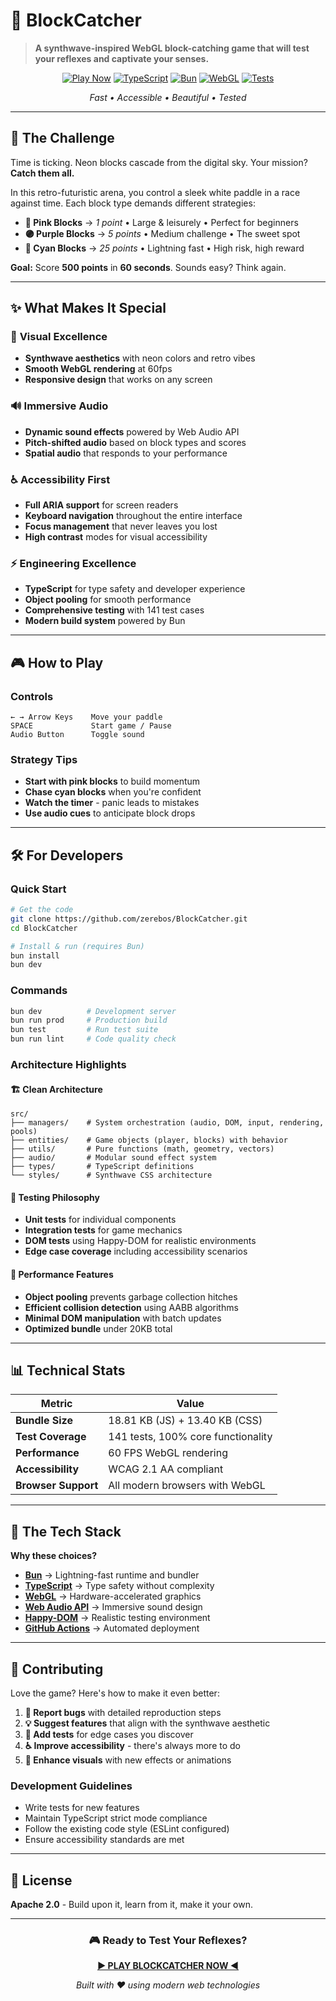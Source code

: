 # 🌟 BlockCatcher

> **A synthwave-inspired WebGL block-catching game that will test your reflexes and captivate your senses.**

<div align="center">

[![Play Now](https://img.shields.io/badge/🎮_Play_Now-Live_Demo-ff1493?style=for-the-badge)](http://zerebos.github.io/BlockCatcher/)
[![TypeScript](https://img.shields.io/badge/TypeScript-007ACC?style=for-the-badge&logo=typescript&logoColor=white)](https://www.typescriptlang.org/)
[![Bun](https://img.shields.io/badge/Bun-000000?style=for-the-badge&logo=bun&logoColor=white)](https://bun.sh)
[![WebGL](https://img.shields.io/badge/WebGL-990000?style=for-the-badge&logo=webgl&logoColor=white)](https://www.khronos.org/webgl/)
[![Tests](https://img.shields.io/badge/Tests-141_Passing-00ff00?style=for-the-badge)](./tests/)

*Fast • Accessible • Beautiful • Tested*

</div>

---

## 🎯 **The Challenge**

Time is ticking. Neon blocks cascade from the digital sky. Your mission? **Catch them all.**

In this retro-futuristic arena, you control a sleek white paddle in a race against time. Each block type demands different strategies:

- **🌸 Pink Blocks** → *1 point* • Large & leisurely • Perfect for beginners
- **🟣 Purple Blocks** → *5 points* • Medium challenge • The sweet spot
- **🔷 Cyan Blocks** → *25 points* • Lightning fast • High risk, high reward

**Goal:** Score **500 points** in **60 seconds**. Sounds easy? Think again.

---

## ✨ **What Makes It Special**

### 🎨 **Visual Excellence**
- **Synthwave aesthetics** with neon colors and retro vibes
- **Smooth WebGL rendering** at 60fps
- **Responsive design** that works on any screen

### 🔊 **Immersive Audio**
- **Dynamic sound effects** powered by Web Audio API
- **Pitch-shifted audio** based on block types and scores
- **Spatial audio** that responds to your performance

### ♿ **Accessibility First**
- **Full ARIA support** for screen readers
- **Keyboard navigation** throughout the entire interface
- **Focus management** that never leaves you lost
- **High contrast** modes for visual accessibility

### ⚡ **Engineering Excellence**
- **TypeScript** for type safety and developer experience
- **Object pooling** for smooth performance
- **Comprehensive testing** with 141 test cases
- **Modern build system** powered by Bun

---

## 🎮 **How to Play**

### Controls
```
← → Arrow Keys    Move your paddle
SPACE             Start game / Pause
Audio Button      Toggle sound
```

### Strategy Tips
- **Start with pink blocks** to build momentum
- **Chase cyan blocks** when you're confident
- **Watch the timer** - panic leads to mistakes
- **Use audio cues** to anticipate block drops

---

## 🛠 **For Developers**

### Quick Start
```bash
# Get the code
git clone https://github.com/zerebos/BlockCatcher.git
cd BlockCatcher

# Install & run (requires Bun)
bun install
bun dev
```

### Commands
```bash
bun dev          # Development server
bun run prod     # Production build
bun test         # Run test suite
bun run lint     # Code quality check
```

### Architecture Highlights

#### 🏗️ **Clean Architecture**
```
src/
├── managers/    # System orchestration (audio, DOM, input, rendering, pools)
├── entities/    # Game objects (player, blocks) with behavior
├── utils/       # Pure functions (math, geometry, vectors)
├── audio/       # Modular sound effect system
├── types/       # TypeScript definitions
└── styles/      # Synthwave CSS architecture
```

#### 🧪 **Testing Philosophy**
- **Unit tests** for individual components
- **Integration tests** for game mechanics
- **DOM tests** using Happy-DOM for realistic environments
- **Edge case coverage** including accessibility scenarios

#### 🚀 **Performance Features**
- **Object pooling** prevents garbage collection hitches
- **Efficient collision detection** using AABB algorithms
- **Minimal DOM manipulation** with batch updates
- **Optimized bundle** under 20KB total

---

## 📊 **Technical Stats**

<div align="center">

| Metric | Value |
|--------|-------|
| **Bundle Size** | 18.81 KB (JS) + 13.40 KB (CSS) |
| **Test Coverage** | 141 tests, 100% core functionality |
| **Performance** | 60 FPS WebGL rendering |
| **Accessibility** | WCAG 2.1 AA compliant |
| **Browser Support** | All modern browsers with WebGL |

</div>

---

## 🌟 **The Tech Stack**

**Why these choices?**

- **[Bun](https://bun.sh)** → Lightning-fast runtime and bundler
- **[TypeScript](https://typescriptlang.org)** → Type safety without complexity
- **[WebGL](https://webgl.org)** → Hardware-accelerated graphics
- **[Web Audio API](https://webaudio.github.io/web-audio-api/)** → Immersive sound design
- **[Happy-DOM](https://github.com/capricorn86/happy-dom)** → Realistic testing environment
- **[GitHub Actions](https://github.com/features/actions)** → Automated deployment

<!-- ---

## 🎵 **Easter Eggs**

- Try catching **only cyan blocks** for a secret audio effect
- The game's colors shift subtly based on your performance
- There's a hidden **combo system** for consecutive catches
- Audio effects are **procedurally generated** for each session -->

---

## 🤝 **Contributing**

Love the game? Here's how to make it even better:

1. **🐛 Report bugs** with detailed reproduction steps
2. **💡 Suggest features** that align with the synthwave aesthetic
3. **🧪 Add tests** for edge cases you discover
4. **♿ Improve accessibility** - there's always more to do
5. **🎨 Enhance visuals** with new effects or animations

### Development Guidelines
- Write tests for new features
- Maintain TypeScript strict mode compliance
- Follow the existing code style (ESLint configured)
- Ensure accessibility standards are met

---

## 📜 **License**

**Apache 2.0** - Build upon it, learn from it, make it your own.

---

<div align="center">

### 🎮 **Ready to Test Your Reflexes?**

**[► PLAY BLOCKCATCHER NOW ◄](http://zerebos.github.io/BlockCatcher/)**

*Built with ❤️ using modern web technologies*

</div>
